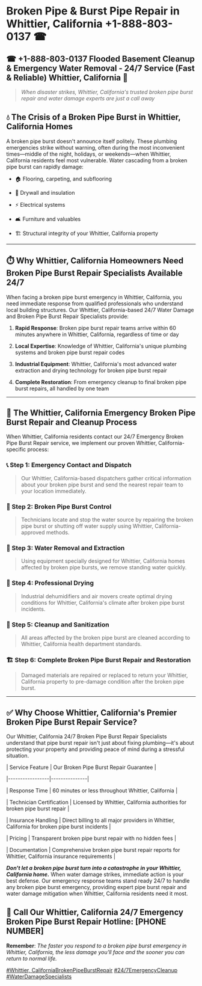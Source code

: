 # Broken Pipe & Burst Pipe Repair in Whittier, California +1-888-803-0137 ☎
## ☎ +1-888-803-0137  Flooded Basement Cleanup & Emergency Water Removal - 24/7 Service (Fast & Reliable) Whittier, California 🚨

> *When disaster strikes, Whittier, California's trusted broken pipe burst repair and water damage experts are just a call away*

## 💧 The Crisis of a Broken Pipe Burst in Whittier, California Homes

A broken pipe burst doesn't announce itself politely. These plumbing emergencies strike without warning, often during the most inconvenient times—middle of the night, holidays, or weekends—when Whittier, California residents feel most vulnerable. Water cascading from a broken pipe burst can rapidly damage:

* 🏠 Flooring, carpeting, and subflooring
* 🧱 Drywall and insulation
* ⚡ Electrical systems
* 🛋️ Furniture and valuables
* 🏗️ Structural integrity of your Whittier, California property

---

## ⏱️ Why Whittier, California Homeowners Need Broken Pipe Burst Repair Specialists Available 24/7

When facing a broken pipe burst emergency in Whittier, California, you need immediate response from qualified professionals who understand local building structures. Our Whittier, California-based 24/7 Water Damage and Broken Pipe Burst Repair Specialists provide:

1. **Rapid Response**: Broken pipe burst repair teams arrive within 60 minutes anywhere in Whittier, California, regardless of time or day
2. **Local Expertise**: Knowledge of Whittier, California's unique plumbing systems and broken pipe burst repair codes
3. **Industrial Equipment**: Whittier, California's most advanced water extraction and drying technology for broken pipe burst repair
4. **Complete Restoration**: From emergency cleanup to final broken pipe burst repairs, all handled by one team

---

## 🔧 The Whittier, California Emergency Broken Pipe Burst Repair and Cleanup Process

When Whittier, California residents contact our 24/7 Emergency Broken Pipe Burst Repair service, we implement our proven Whittier, California-specific process:

### 📞 Step 1: Emergency Contact and Dispatch
> Our Whittier, California-based dispatchers gather critical information about your broken pipe burst and send the nearest repair team to your location immediately.

### 🚿 Step 2: Broken Pipe Burst Control
> Technicians locate and stop the water source by repairing the broken pipe burst or shutting off water supply using Whittier, California-approved methods.

### 🌊 Step 3: Water Removal and Extraction
> Using equipment specially designed for Whittier, California homes affected by broken pipe bursts, we remove standing water quickly.

### 💨 Step 4: Professional Drying
> Industrial dehumidifiers and air movers create optimal drying conditions for Whittier, California's climate after broken pipe burst incidents.

### 🧼 Step 5: Cleanup and Sanitization
> All areas affected by the broken pipe burst are cleaned according to Whittier, California health department standards.

### 🏗️ Step 6: Complete Broken Pipe Burst Repair and Restoration
> Damaged materials are repaired or replaced to return your Whittier, California property to pre-damage condition after the broken pipe burst.

---

## ✅ Why Choose Whittier, California's Premier Broken Pipe Burst Repair Service?

Our Whittier, California 24/7 Broken Pipe Burst Repair Specialists understand that pipe burst repair isn't just about fixing plumbing—it's about protecting your property and providing peace of mind during a stressful situation.

| Service Feature | Our Broken Pipe Burst Repair Guarantee |
|-----------------|---------------|
| Response Time | 60 minutes or less throughout Whittier, California |
| Technician Certification | Licensed by Whittier, California authorities for broken pipe burst repair |
| Insurance Handling | Direct billing to all major providers in Whittier, California for broken pipe burst incidents |
| Pricing | Transparent broken pipe burst repair with no hidden fees |
| Documentation | Comprehensive broken pipe burst repair reports for Whittier, California insurance requirements |

***Don't let a broken pipe burst turn into a catastrophe in your Whittier, California home.*** When water damage strikes, immediate action is your best defense. Our emergency response teams stand ready 24/7 to handle any broken pipe burst emergency, providing expert pipe burst repair and water damage mitigation when Whittier, California residents need it most.

## 📱 Call Our Whittier, California 24/7 Emergency Broken Pipe Burst Repair Hotline: [PHONE NUMBER]

**Remember**: *The faster you respond to a broken pipe burst emergency in Whittier, California, the less damage you'll face and the sooner you can return to normal life.*

[#Whittier, CaliforniaBrokenPipeBurstRepair](#) [#24/7EmergencyCleanup](#) [#WaterDamageSpecialists](#)
